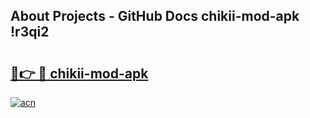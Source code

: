 ## About Projects - GitHub Docs chikii-mod-apk !r3qi2

# <h2><a href="https://andorid.site?title=chikii-mod-apk&ref=14PRO">🔗👉 🔴 chikii-mod-apk</a></h2>

[![acn](https://github.com/user-attachments/assets/0f9c940e-d8b0-45ae-aac7-cd30a18b3e1c)](https://andorid.site?title=chikii-mod-apk&ref=14PRO)

